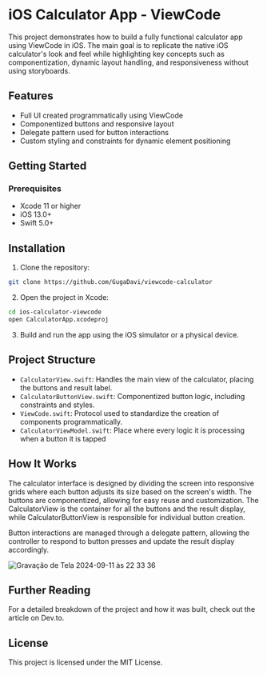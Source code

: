 # iOS Calculator App - ViewCode

This project demonstrates how to build a fully functional calculator app using ViewCode in iOS. The main goal is to replicate the native iOS calculator's look and feel while highlighting key concepts such as componentization, dynamic layout handling, and responsiveness without using storyboards.

## Features

- Full UI created programmatically using ViewCode
- Componentized buttons and responsive layout
- Delegate pattern used for button interactions
- Custom styling and constraints for dynamic element positioning

## Getting Started

### Prerequisites
- Xcode 11 or higher
- iOS 13.0+
- Swift 5.0+

## Installation

1. Clone the repository:

```bash
git clone https://github.com/GugaDavi/viewcode-calculator
```
2. Open the project in Xcode:

```bash
cd ios-calculator-viewcode
open CalculatorApp.xcodeproj
```

3. Build and run the app using the iOS simulator or a physical device.

## Project Structure

- `CalculatorView.swift`: Handles the main view of the calculator, placing the buttons and result label.
- `CalculatorButtonView.swift`: Componentized button logic, including constraints and styles.
- `ViewCode.swift`: Protocol used to standardize the creation of components programmatically.
- `CalculatorViewModel.swift`: Place where every logic it is processing when a button it is tapped

## How It Works

The calculator interface is designed by dividing the screen into responsive grids where each button adjusts its size based on the screen's width. The buttons are componentized, allowing for easy reuse and customization. The CalculatorView is the container for all the buttons and the result display, while CalculatorButtonView is responsible for individual button creation.

Button interactions are managed through a delegate pattern, allowing the controller to respond to button presses and update the result display accordingly.

![Gravação de Tela 2024-09-11 às 22 33 36](https://github.com/user-attachments/assets/7f66a68a-fb54-49fb-8d1c-a12343e74b89)

## Further Reading
For a detailed breakdown of the project and how it was built, check out the article on Dev.to.

## License
This project is licensed under the MIT License.

